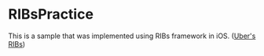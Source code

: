 # RIBsPractice

This is a sample that was implemented using RIBs framework in iOS.
([Uber's RIBs](https://github.com/uber/RIBs))
